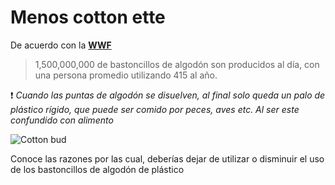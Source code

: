 [by]: <> "Eduardo avila"
[date]: <> "26 de marzo 2020"
[title]: <> "Menos cotton ette"



# Menos cotton ette

De acuerdo con la **[WWF](https://www.wwf.org.au/news/blogs/10-worst-single-use-plastics-and-eco-friendly-alternatives#gs.1a7m0i)**

> 1,500,000,000 de bastoncillos de algodón son producidos al día, con una persona promedio utilizando 415 al año.

 ❗ *Cuando las puntas de algodón se disuelven, al final solo queda un palo de plástico rígido, que puede ser comido por peces, aves etc. Al ser este confundido con alimento*

![Cotton bud](http://45.77.98.187:3007/image/White_menbo.jpg/{{token}})

Conoce las razones por las cual, deberías dejar de utilizar o disminuir el uso de los bastoncillos de algodón de plástico 